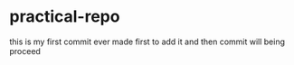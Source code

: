 # practical-repo
this is my first commit ever made
first to add it and then commit will being proceed
